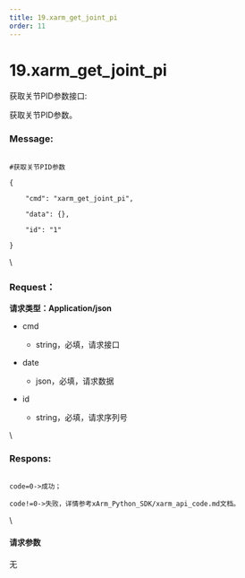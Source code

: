 ```yaml
---
title: 19.xarm_get_joint_pi
order: 11
---
```

# 19.xarm\_get\_joint\_pi



 



获取关节PID参数接口:

获取关节PID参数。



### Message:  



```

#获取关节PID参数

{

    "cmd": "xarm_get_joint_pi",

    "data": {},

    "id": "1"

}

```



\





### Request：    



**请求类型：Application/json**



* cmd

  * string，必填，请求接口

* date

  * json，必填，请求数据

* id

  * string，必填，请求序列号



\





### Respons:     



```

code=0->成功；

code!=0->失败，详情参考xArm_Python_SDK/xarm_api_code.md文档。

```



\





#### 请求参数



无

